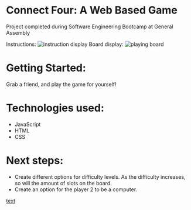 # Connect Four: A Web Based Game
Project completed during Software Engineering Bootcamp at General Assembly 

Instructions:
![instruction display](https://github.com/Annabellexsmith/Connect-Four-Web-Based-Game/assets/155697443/ad2ff56b-49cb-4d50-9080-5cea6778691a)
Board display:
![playing board](https://github.com/Annabellexsmith/Connect-Four-Web-Based-Game/assets/155697443/dc49eacf-1ba6-43f5-845b-be9fec2a6780)

# Getting Started:
Grab a friend, and play the game for yourself! 

# Technologies used: 
- JavaScript
- HTML
- CSS

# Next steps: 
- Create different options for difficulty levels. As the difficulty increases, so will the amount of slots on the board.
- Create an option for the player 2 to be a computer. 

[text](README.md)